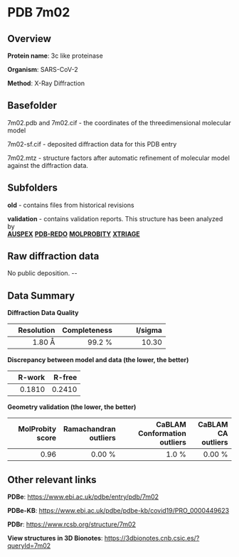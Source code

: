 # PDB 7m02

## Overview

**Protein name**: 3c like proteinase

**Organism**: SARS-CoV-2

**Method**: X-Ray Diffraction



## Basefolder

7m02.pdb and 7m02.cif - the coordinates of the threedimensional molecular model

7m02-sf.cif - deposited diffraction data for this PDB entry

7m02.mtz - structure factors after automatic refinement of molecular model against the diffraction data.

## Subfolders



**old** - contains files from historical revisions

**validation** - contains validation reports. This structure has been analyzed by <br>[**AUSPEX**](https://github.com/thorn-lab/coronavirus_structural_task_force/tree/master/pdb/3c_like_proteinase/SARS-CoV-2/7m02/validation/auspex) [**PDB-REDO**](https://github.com/thorn-lab/coronavirus_structural_task_force/tree/master/pdb/3c_like_proteinase/SARS-CoV-2/7m02/validation/pdb-redo) [**MOLPROBITY**](https://github.com/thorn-lab/coronavirus_structural_task_force/tree/master/pdb/3c_like_proteinase/SARS-CoV-2/7m02/validation/molprobity) [**XTRIAGE**](https://github.com/thorn-lab/coronavirus_structural_task_force/blob/master/pdb/3c_like_proteinase/SARS-CoV-2/7m02/validation/Xtriage_output.log)   



## Raw diffraction data

No public deposition. --<br> 

## Data Summary
**Diffraction Data Quality**

|   | Resolution | Completeness| I/sigma |
|---|-------------:|----------------:|--------------:|
|   |1.80 Å|99.2  %|<img width=50/>10.30|

**Discrepancy between model and data (the lower, the better)**

|   | **R-work**| **R-free**   
|---|-------------:|----------------:|           
||  0.1810|  0.2410|

**Geometry validation (the lower, the better)**

|   |**MolProbity<br>score**| **Ramachandran<br>outliers** | **CaBLAM<br>Conformation outliers** | **CaBLAM<br>CA outliers** |
|---|-------------:|----------------:|----------------:|----------------:|
||  0.96|  0.00 %|1.0 %|0.00 %|

 

 



## Other relevant links 
**PDBe**:  https://www.ebi.ac.uk/pdbe/entry/pdb/7m02

**PDBe-KB**: https://www.ebi.ac.uk/pdbe/pdbe-kb/covid19/PRO_0000449623 
 
**PDBr**: https://www.rcsb.org/structure/7m02 

**View structures in 3D Bionotes**: https://3dbionotes.cnb.csic.es/?queryId=7m02

